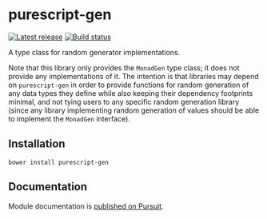# purescript-gen

[![Latest release](http://img.shields.io/github/release/purescript/purescript-gen.svg)](https://github.com/purescript/purescript-gen/releases)
[![Build status](https://travis-ci.org/purescript/purescript-gen.svg?branch=master)](https://travis-ci.org/purescript/purescript-gen)

A type class for random generator implementations.

Note that this library only provides the `MonadGen` type class; it does not provide any implementations of it. The intention is that libraries may depend on `purescript-gen` in order to provide functions for random generation of any data types they define while also keeping their dependency footprints minimal, and not tying users to any specific random generation library (since any library implementing random generation of values should be able to implement the `MonadGen` interface).

## Installation

```
bower install purescript-gen
```

## Documentation

Module documentation is [published on Pursuit](http://pursuit.purescript.org/packages/purescript-gen).
